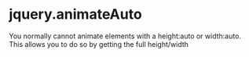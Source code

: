 jquery.animateAuto
==================

You normally cannot animate elements with a height:auto or width:auto. This allows you to do so by getting the full height/width